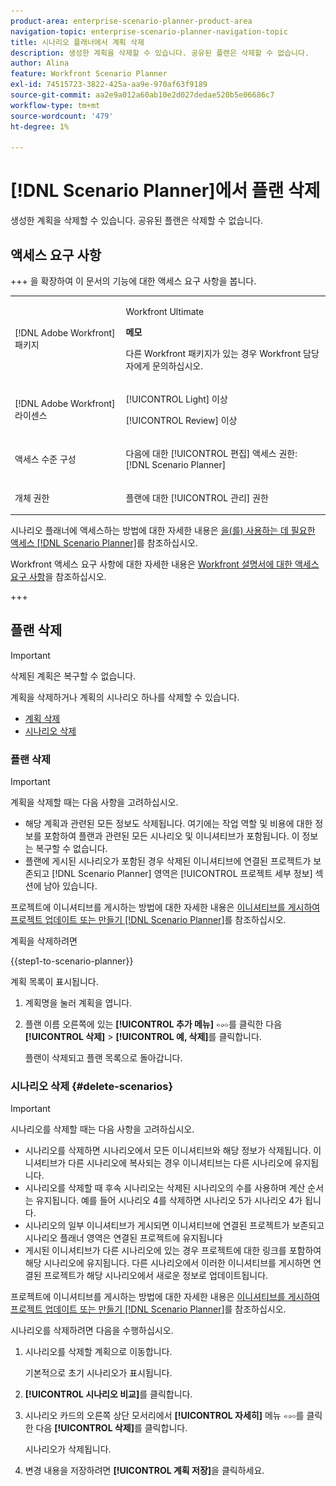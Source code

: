 ```yaml
---
product-area: enterprise-scenario-planner-product-area
navigation-topic: enterprise-scenario-planner-navigation-topic
title: 시나리오 플래너에서 계획 삭제
description: 생성한 계획을 삭제할 수 있습니다. 공유된 플랜은 삭제할 수 없습니다.
author: Alina
feature: Workfront Scenario Planner
exl-id: 74515723-3822-425a-aa9e-970af63f9189
source-git-commit: aa2e9a012a60ab10e2d027dedae520b5e06686c7
workflow-type: tm+mt
source-wordcount: '479'
ht-degree: 1%

---
```


# [!DNL Scenario Planner]에서 플랜 삭제

생성한 계획을 삭제할 수 있습니다. 공유된 플랜은 삭제할 수 없습니다.

## 액세스 요구 사항

+++ 을 확장하여 이 문서의 기능에 대한 액세스 요구 사항을 봅니다. 

<table style="table-layout:auto"> 
 <col> 
 <col> 
 <tbody> 
  <tr> 
   <td> <p>[!DNL Adobe Workfront] 패키지</p> </td> 
   <td> 
   <p>Workfront Ultimate</p>
<p><b>메모</b></p>
<p>다른 Workfront 패키지가 있는 경우 Workfront 담당자에게 문의하십시오.</p>
   </td> 
  </tr> 
  <tr> 
   <td> <p>[!DNL Adobe Workfront] 라이센스</p> </td> 
   <td> <p>[!UICONTROL Light] 이상</p> 
   <p>[!UICONTROL Review] 이상</p> </td> 
  </tr> 
    <tr> 
   <td>액세스 수준 구성</td> 
   <td> <p>다음에 대한 [!UICONTROL 편집] 액세스 권한: [!DNL Scenario Planner]</p> </td> 
  </tr> 
  <tr> 
   <td> <p>개체 권한 </p> </td> 
   <td> <p>플랜에 대한 [!UICONTROL 관리] 권한</p> </td> 
  </tr> 
 </tbody> 
</table>

시나리오 플래너에 액세스하는 방법에 대한 자세한 내용은 [을(를) 사용하는 데 필요한 액세스 [!DNL Scenario Planner]](../scenario-planner/access-needed-to-use-sp.md)를 참조하십시오.

Workfront 액세스 요구 사항에 대한 자세한 내용은 [Workfront 설명서에 대한 액세스 요구 사항](/help/quicksilver/administration-and-setup/add-users/access-levels-and-object-permissions/access-level-requirements-in-documentation.md)을 참조하십시오.

+++

<!--Old:
<table style="table-layout:auto"> 
 <col> 
 <col> 
 <tbody> 
  <tr> 
   <td> <p>[!DNL Adobe Workfront] plan*</p> </td> 
   <td> <ul></li>
   <li><p>New: Ultimate </p></li>
   <p>The Scenario Planner is not available for the new Workfront Select or Workfront Prime plans. </p>
   <li><p>Current: [!UICONTROL Business] or higher</p></ul>
   </td> 
  </tr> 
  <tr> 
   <td> <p>[!DNL Adobe Workfront] license*</p> </td> 
   <td> <p>New: Light or higher</p> 
   <p>Current: [!UICONTROL Review] or higher</p> </td> 
  </tr> 
  <tr> 
   <td>Product* </td> 
   <td> <ul><li><p>For the new Workfront plans:</p><p> Adobe Workfront</li></p>
   <li><p>For the current Workfront plans: </p>
   <p>Adobe Workfront</p> <p>Adobe Workfront Scenario Planner</p></li></ul>
   
   <p>For more information, see <a href="../scenario-planner/access-needed-to-use-sp.md" class="MCXref xref">Access needed to use the [!DNL Scenario Planner]</a>. </p> </td> 
  </tr> 
  <tr data-mc-conditions=""> 
   <td>Access level </td> 
   <td> <p>[!UICONTROL Edit] access to the [!DNL Scenario Planner]</p> </td> 
  </tr> 
  <tr data-mc-conditions=""> 
   <td> <p>Object permissions </p> </td> 
   <td> <p>[!UICONTROL Manage] permissions to a plan</p> <p>For information on requesting additional access to a plan, see <a href="../scenario-planner/request-access-to-plan.md" class="MCXref xref">Request access to a plan in the [!DNL Scenario Planner]</a>.</p> </td> 
  </tr> 
 </tbody> 
</table>-->

## 플랜 삭제

>[!IMPORTANT]
>
>삭제된 계획은 복구할 수 없습니다.

계획을 삭제하거나 계획의 시나리오 하나를 삭제할 수 있습니다.

* [계획 삭제](#delete-plans)
* [시나리오 삭제](#delete-scenarios)

### 플랜 삭제

>[!IMPORTANT]
>
>계획을 삭제할 때는 다음 사항을 고려하십시오.
>
>* 해당 계획과 관련된 모든 정보도 삭제됩니다. 여기에는 작업 역할 및 비용에 대한 정보를 포함하여 플랜과 관련된 모든 시나리오 및 이니셔티브가 포함됩니다. 이 정보는 복구할 수 없습니다.
>* 플랜에 게시된 시나리오가 포함된 경우 삭제된 이니셔티브에 연결된 프로젝트가 보존되고 [!DNL Scenario Planner] 영역은 [!UICONTROL 프로젝트 세부 정보] 섹션에 남아 있습니다.
>
>  프로젝트에 이니셔티브를 게시하는 방법에 대한 자세한 내용은 [이니셔티브를 게시하여 프로젝트 업데이트 또는 만들기 [!DNL Scenario Planner]](../scenario-planner/publish-scenarios-update-projects.md)를 참조하십시오.

계획을 삭제하려면

{{step1-to-scenario-planner}}

계획 목록이 표시됩니다.

1. 계획명을 눌러 계획을 엽니다.
1. 플랜 이름 오른쪽에 있는 **[!UICONTROL 추가 메뉴]** ![추가 메뉴](assets/more-menu.png)를 클릭한 다음 **[!UICONTROL 삭제]** > **[!UICONTROL 예, 삭제]**&#x200B;를 클릭합니다.

   플랜이 삭제되고 플랜 목록으로 돌아갑니다.

### 시나리오 삭제 {#delete-scenarios}

>[!IMPORTANT]
>
>시나리오를 삭제할 때는 다음 사항을 고려하십시오.
>
>* 시나리오를 삭제하면 시나리오에서 모든 이니셔티브와 해당 정보가 삭제됩니다. 이니셔티브가 다른 시나리오에 복사되는 경우 이니셔티브는 다른 시나리오에 유지됩니다.
>* 시나리오를 삭제할 때 후속 시나리오는 삭제된 시나리오의 수를 사용하며 계산 순서는 유지됩니다. 예를 들어 시나리오 4를 삭제하면 시나리오 5가 시나리오 4가 됩니다.
>* 시나리오의 일부 이니셔티브가 게시되면 이니셔티브에 연결된 프로젝트가 보존되고 시나리오 플래너 영역은 연결된 프로젝트에 유지됩니다
>* 게시된 이니셔티브가 다른 시나리오에 있는 경우 프로젝트에 대한 링크를 포함하여 해당 시나리오에 유지됩니다. 다른 시나리오에서 이러한 이니셔티브를 게시하면 연결된 프로젝트가 해당 시나리오에서 새로운 정보로 업데이트됩니다.
>
>  프로젝트에 이니셔티브를 게시하는 방법에 대한 자세한 내용은 [이니셔티브를 게시하여 프로젝트 업데이트 또는 만들기 [!DNL Scenario Planner]](../scenario-planner/publish-scenarios-update-projects.md)를 참조하십시오.

시나리오를 삭제하려면 다음을 수행하십시오.

1. 시나리오를 삭제할 계획으로 이동합니다.

   기본적으로 초기 시나리오가 표시됩니다.

1. **[!UICONTROL 시나리오 비교]**&#x200B;를 클릭합니다.
1. 시나리오 카드의 오른쪽 상단 모서리에서 **[!UICONTROL 자세히]** 메뉴 ![추가 메뉴](assets/more-menu.png)를 클릭한 다음 **[!UICONTROL 삭제]**&#x200B;를 클릭합니다.

   시나리오가 삭제됩니다.

1. 변경 내용을 저장하려면 **[!UICONTROL 계획 저장]**&#x200B;을 클릭하세요.

<!--
<div data-mc-conditions="QuicksilverOrClassic.Draft mode">
<h2>Delete initiatives</h2>
<p>(NOTE: moved this section to its own article about deleting initiatives) </p> <note type="important">
<p>Consider the following when deleting initiatives:</p>
<ul>
<li>Deleting an initiative deletes the job roles and cost information from the initiative.</li>
<li><span>When you delete an initiative that is published to a project, the initiative is removed from the scenario but the Scenario Planner area remains in the Project Details section.</span> </li>
<li> <p>If the initiative you delete is the only published initiative on the scenario, the indicator that the plan has been published is also removed. </p> <p>For information about publishing initiatives to projects, see <a href="../scenario-planner/publish-scenarios-update-projects.md" class="MCXref xref">Update or create projects by publishing initiatives in the Scenario Planner</a>.</p> </li>
</ul>
</note>
<p>To delete an initiative:</p>
<ol>
<li value="1"> <p> <p>Click the <strong>Main Menu</strong> icon <img src="assets/main-menu-icon.png">, then click Scenarios.</p> </p> <p>A list of plans displays. </p> </li>
<li value="2">Click the name of a plan to open it, then locate the initiative you want to delete.</li>
<li value="3"> <p>Click the <strong>More menu</strong> <img src="assets/more-menu.png"> to the right of the initiative name, then click <strong>Delete</strong> > <strong>Yes, delete it</strong>. </p> <p>The initiative is deleted. </p> </li>
<li value="4">Click <strong>Save Plan</strong> to save your changes. </li>
</ol>
</div>
-->


